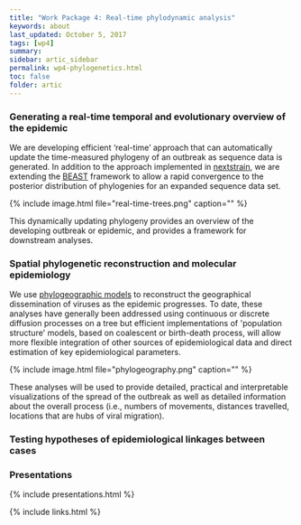 ```yaml
---
title: "Work Package 4: Real-time phylodynamic analysis"
keywords: about
last_updated: October 5, 2017
tags: [wp4]
summary:
sidebar: artic_sidebar
permalink: wp4-phylogenetics.html
toc: false
folder: artic
---
```


### Generating a real-time temporal and evolutionary overview of the epidemic

We are developing efficient ‘real-time’ approach that can automatically update the time-measured phylogeny of an outbreak as sequence data is generated. 
In addition to the approach implemented in [nextstrain](www.nextstrain.org/), we are extending the [BEAST](http://beast.community) framework to allow a rapid convergence to the posterior distribution of phylogenies for an expanded sequence data set.

{% include image.html file="real-time-trees.png" caption="" %}

This dynamically updating phylogeny provides an overview of the developing outbreak or epidemic, and provides a framework for downstream analyses.

### Spatial phylogenetic reconstruction and molecular epidemiology

We use [phylogeographic models]() to reconstruct the geographical dissemination of viruses as the epidemic progresses. 
To date, these analyses have generally been addressed using continuous or discrete diffusion processes on a tree but efficient implementations of 'population structure' models, based on coalescent or birth-death process, will allow more flexible integration of other sources of epidemiological data and direct estimation of key epidemiological parameters.

{% include image.html file="phylogeography.png" caption="" %}

These analyses will be used to provide detailed, practical and interpretable visualizations of the spread of the outbreak as well as detailed information about the overall process (i.e., numbers of movements, distances travelled, locations that are hubs of viral migration). 

### Testing hypotheses of epidemiological linkages between cases


### Presentations

{% include presentations.html %}

{% include links.html %}

